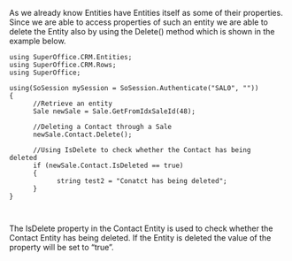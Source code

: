 <properties date="2016-05-10"
SortOrder="77"
/>

As we already know Entities have Entities itself as some of their properties. Since we are able to access properties of such an entity we are able to delete the Entity also by using the Delete() method which is shown in the example below.

 

```
using SuperOffice.CRM.Entities;
using SuperOffice.CRM.Rows;
using SuperOffice;
 
using(SoSession mySession = SoSession.Authenticate("SAL0", ""))
{
      //Retrieve an entity
      Sale newSale = Sale.GetFromIdxSaleId(48);
     
      //Deleting a Contact through a Sale
      newSale.Contact.Delete();
 
      //Using IsDelete to check whether the Contact has being    
deleted
      if (newSale.Contact.IsDeleted == true)
      {
            string test2 = "Conatct has being deleted";
      }
}

 
```

The IsDelete property in the Contact Entity is used to check whether the Contact Entity has being deleted. If the Entity is deleted the value of the property will be set to “true”.
